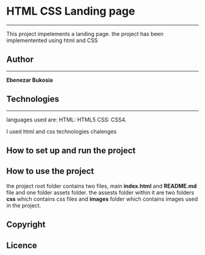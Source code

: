 # HTML CSS Landing page
***
This project impelements a landing page.
the project has been implementented using html and CSS

## Author 
***
**Ebenezar Bukosia**
## Technologies
***
languages used are:
HTML: HTML5 
CSS: CSS4.

I used html and css technologies 
 chalenges 
## How to set up and run the project

## How to use the project
the project root folder contains two files, main **index.html** and **README.md** file and one folder assets folder. the assests folder within it are two folders **css** which contains css files and **images** folder which contains images used in the project.

## Copyright

## Licence